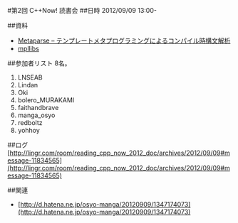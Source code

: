 #第2回 C++Now! 読書会
##日時
2012/09/09 13:00-

##資料
- [Metaparse – テンプレートメタプログラミングによるコンパイル時構文解析](/cppnow/2012.md#metaparse)
- [mpllibs](http://abel.web.elte.hu/mpllibs/)


##参加者リスト
8名。

1. LNSEAB
2. Lindan
3. Oki
4. bolero_MURAKAMI
5. faithandbrave
6. manga_osyo
7. redboltz
8. yohhoy


##ログ
[http://lingr.com/room/reading_cpp_now_2012_doc/archives/2012/09/09#message-11834565](http://lingr.com/room/reading_cpp_now_2012_doc/archives/2012/09/09#message-11834565)


##関連
- [http://d.hatena.ne.jp/osyo-manga/20120909/1347174073](http://d.hatena.ne.jp/osyo-manga/20120909/1347174073)



